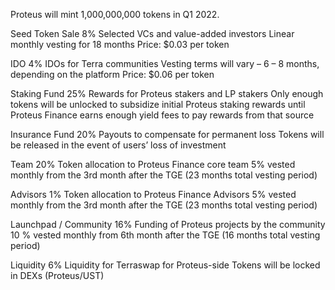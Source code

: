 Proteus will mint 1,000,000,000 tokens in Q1 2022.

Seed Token Sale 8%
Selected VCs and value-added investors
Linear monthly vesting for 18 months
Price: $0.03 per token

IDO 4%
IDOs for Terra communities
Vesting terms will vary – 6 – 8 months, depending on the platform
Price: $0.06 per token

Staking Fund 25%
Rewards for Proteus stakers and LP stakers
Only enough tokens will be unlocked to subsidize initial Proteus staking
rewards until Proteus Finance earns enough yield fees to pay rewards
from that source

Insurance Fund 20% Payouts to compensate for permanent loss
Tokens will be released in the event of users’ loss of investment

Team 20%
Token allocation to Proteus Finance core team
5% vested monthly from the 3rd month after the TGE (23 months total vesting period)

Advisors 1%
Token allocation to Proteus Finance Advisors
5% vested monthly from the 3rd month after the TGE (23 months total vesting period)

Launchpad / Community 16%
Funding of Proteus projects by the community
10 % vested monthly from 6th month after the TGE (16 months total
vesting period)

Liquidity 6%
Liquidity for Terraswap for Proteus-side
Tokens will be locked in DEXs (Proteus/UST)
